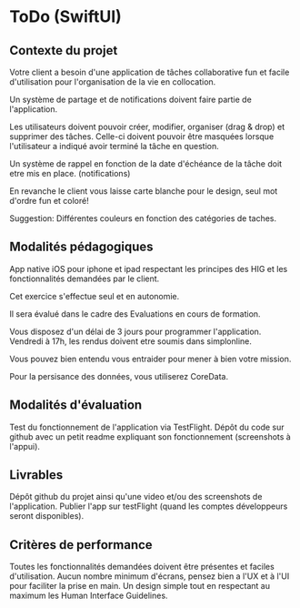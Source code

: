 # ToDo (SwiftUI)

## Contexte du projet

Votre client a besoin d'une application de tâches collaborative fun et facile d'utilisation pour l'organisation de la vie en collocation.

Un système de partage et de notifications doivent faire partie de l'application.

Les utilisateurs doivent pouvoir créer, modifier, organiser (drag & drop) et supprimer des tâches. Celle-ci doivent pouvoir être masquées lorsque l'utilisateur a indiqué avoir terminé la tâche en question.

Un système de rappel en fonction de la date d'échéance de la tâche doit etre mis en place. (notifications)

En revanche le client vous laisse carte blanche pour le design, seul mot d'ordre fun et coloré!

Suggestion: Différentes couleurs en fonction des catégories de taches.

## Modalités pédagogiques

App native iOS pour iphone et ipad respectant les principes des HIG et les fonctionnalités demandées par le client.

Cet exercice s'effectue seul et en autonomie.

Il sera évalué dans le cadre des Evaluations en cours de formation.

Vous disposez d'un délai de 3 jours pour programmer l'application. Vendredi à 17h, les rendus doivent etre soumis dans simplonline.

Vous pouvez bien entendu vous entraider pour mener à bien votre mission.

Pour la persisance des données, vous utiliserez CoreData.

## Modalités d'évaluation

Test du fonctionnement de l'application via TestFlight. Dépôt du code sur github avec un petit readme expliquant son fonctionnement (screenshots à l'appui).

## Livrables

Dépôt github du projet ainsi qu'une video et/ou des screenshots de l'application. Publier l'app sur testFlight (quand les comptes développeurs seront disponibles).

## Critères de performance

Toutes les fonctionnalités demandées doivent être présentes et faciles d'utilisation. Aucun nombre minimum d'écrans, pensez bien a l'UX et à l'UI pour faciliter la prise en main. Un design simple tout en respectant au maximum les Human Interface Guidelines.
